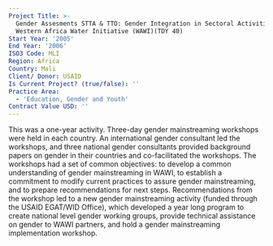 ```yaml
---
Project Title: >-
  Gender Assesments STTA & TTO: Gender Integration in Sectoral Activities:
  Western Africa Water Initiative (WAWI)(TDY 40)
Start Year: '2005'
End Year: '2006'
ISO3 Code: MLI
Region: Africa
Country: Mali
Client/ Donor: USAID
Is Current Project? (true/false): ''
Practice Area:
  - 'Education, Gender and Youth'
Contract Value USD: ''
---
```

This was a one-year activity. Three-day gender mainstreaming workshops were held in each country. An international gender consultant led the workshops, and three national gender consultants provided background papers on gender in their countries and co-facilitated the workshops. The workshops had a set of common objectives: to develop a common understanding of gender mainstreaming in WAWI, to establish a commitment to modify current practices to assure gender mainstreaming, and to prepare recommendations for next steps. Recommendations from the workshop led to a new gender mainstreaming activity (funded through the USAID EGAT/WID Office), which developed a year long program to create national level gender working groups, provide technical assistance on gender to WAWI partners, and hold a gender mainstreaming implementation workshop.